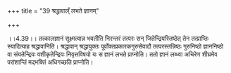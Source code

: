 +++
title = "39 श्रद्धावाल्ँ लभते ज्ञानम्"

+++
  
  
।।4.39।। तत्कालज्ञानं सूक्ष्मत्वान्न भवतीति निरन्तरं तत्परः सन्
जितेन्द्रियस्तिष्ठेत् तेन तत्प्राप्तिः स्यादित्याह श्रद्धावानिति।
श्रद्धावान् श्रद्धायुक्तः पूर्वोक्तप्रकारकगुरुसेवादौ तत्परस्तन्निष्ठः
गुरुनिष्ठो ज्ञाननिष्ठो वा संयतेन्द्रियः वशीकृतेन्द्रियः निवृत्तविषयो यः
स ज्ञानं लभते प्राप्नोति। ततो ज्ञानं लब्ध्वा अचिरेण शीघ्रमेव परांशान्तिं
मद्भक्तिं अधिगच्छति प्राप्नोति।
